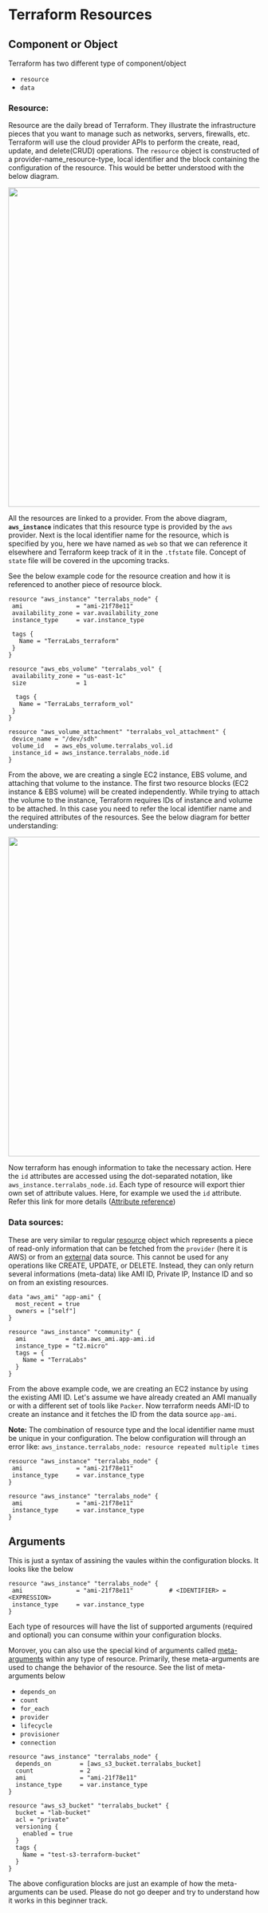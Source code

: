 # Terraform Resources
## Component or Object
Terraform has two different type of component/object
- `resource`
- `data`

### Resource:
Resource are the daily bread of Terraform. They illustrate the infrastructure pieces that you want to manage such as networks, servers, firewalls, etc. Terraform will use the cloud provider APIs to perform the create, read, update, and delete(CRUD) operations. The `resource` object is constructed of a provider-name_resource-type, local identifier and the block containing the configuration of the resource. This would be better understood with the below diagram.

<p align="center">
<img src="https://github.com/Raviadonis/terraform-1/blob/master/images/Terraform_Resource_definition.png" width="640">
</p>

All the resources are linked to a provider. From the above diagram, **`aws_instance`** indicates that this resource type is provided by the `aws` provider. Next is the local identifier name for the resource, which is specified by you, here we have named as `web` so that we can reference it elsewhere and Terraform keep track of it in the `.tfstate` file. Concept of `state` file will be covered in the upcoming tracks.

See the below example code for the resource creation and how it is referenced to another piece of resource block.

```hcl
resource "aws_instance" "terralabs_node" {
 ami               = "ami-21f78e11"
 availability_zone = var.availability_zone
 instance_type     = var.instance_type

 tags {
   Name = "TerraLabs_terraform"
 }
}

resource "aws_ebs_volume" "terralabs_vol" {
 availability_zone = "us-east-1c"
 size              = 1

  tags {
   Name = "TerraLabs_terraform_vol"
 }
}

resource "aws_volume_attachment" "terralabs_vol_attachment" {
 device_name = "/dev/sdh"
 volume_id   = aws_ebs_volume.terralabs_vol.id
 instance_id = aws_instance.terralabs_node.id
}
```

From the above, we are creating a single EC2 instance, EBS volume, and attaching that volume to the instance. The first two resource blocks (EC2 instance & EBS volume) will be created independently. While trying to attach the volume to the instance, Terraform requires IDs of instance and volume to be attached. In this case you need to refer the local identifier name and the required attributes of the resources. See the below diagram for better understanding:

<p align="center">
<img src="https://github.com/Raviadonis/terraform-1/blob/master/images/Terraform_Resource_Identifier.png" width="640">
</p>

Now terraform has enough information to take the necessary action. Here the `id` attributes are accessed using the dot-separated notation, like `aws_instance.terralabs_node.id`. Each type of resource will export thier own set of attribute values. Here, for example we used the `id` attribute. Refer this link for more details ([Attribute reference](https://www.terraform.io/docs/providers/aws/r/instance.html#attributes-reference))

### Data sources:
These are very similar to regular [resource](https://github.com/Raviadonis/terraform-1/blob/master/beginners/resources/README.md#resource) object which represents a piece of read-only information that can be fetched from the `provider` (here it is AWS) or from an [external](https://registry.terraform.io/providers/hashicorp/external/latest/docs/data-sources/data_source) data source. This cannot be used for any operations like CREATE, UPDATE, or DELETE. Instead, they can only return several informations (meta-data) like AMI ID, Private IP, Instance ID and so on from an existing resources.

```hcl
data "aws_ami" "app-ami" { 
  most_recent = true 
  owners = ["self"] 
} 
 
resource "aws_instance" "community" {
  ami           = data.aws_ami.app-ami.id
  instance_type = "t2.micro"
  tags = {
    Name = "TerraLabs"
  }
}
```
From the above example code, we are creating an EC2 instance by using the existing AMI ID. Let's assume we have already created an AMI manually or with a different set of tools like `Packer`. Now terraform needs AMI-ID to create an instance and it fetches the ID from the data source `app-ami`.

**Note:**
The combination of resource type and the local identifier name must be unique in your configuration. The below configuration 
will through an error like:
`aws_instance.terralabs_node: resource repeated multiple times`

```hcl
resource "aws_instance" "terralabs_node" {
 ami               = "ami-21f78e11"
 instance_type     = var.instance_type
}

resource "aws_instance" "terralabs_node" {
 ami               = "ami-21f78e11"
 instance_type     = var.instance_type
}
```

## Arguments

This is just a syntax of assining the vaules within the configuration blocks. It looks like the below
```hcl
resource "aws_instance" "terralabs_node" {
 ami               = "ami-21f78e11"          # <IDENTIFIER> = <EXPRESSION>
 instance_type     = var.instance_type
}
```
Each type of resources will have the list of supported arguments (required and optional) you can consume within your configuration blocks.

Morover, you can also use the special kind of arguments called [meta-arguments](https://www.terraform.io/docs/configuration/resources.html#meta-arguments) within any type of resource. Primarily, these meta-arguments are used to change the behavior of the resource. See the list of meta-arguments below
- `depends_on`
- `count`
- `for_each`
- `provider`
- `lifecycle`
- `provisioner`
- `connection`

```hcl
resource "aws_instance" "terralabs_node" {
  depends_on        = [aws_s3_bucket.terralabs_bucket]
  count             = 2
  ami               = "ami-21f78e11"
  instance_type     = var.instance_type
}

resource "aws_s3_bucket" "terralabs_bucket" {
  bucket = "lab-bucket"
  acl = "private"
  versioning {
    enabled = true
  }
  tags {
    Name = "test-s3-terraform-bucket"
  }
}
```
The above configuration blocks are just an example of how the meta-arguments can be used. Please do not go deeper and try to understand how it works in this beginner track.
